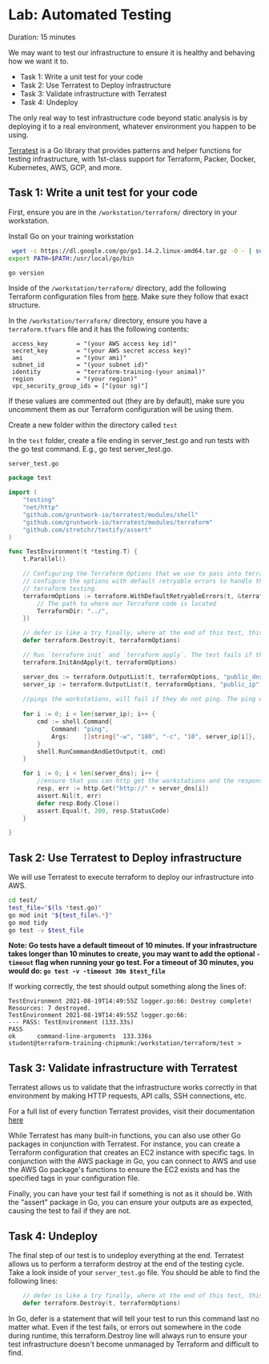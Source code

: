 # Lab: Automated Testing

Duration: 15 minutes

We may want to test our infrastructure to ensure it is healthy and behaving how we want it to.

- Task 1: Write a unit test for your code
- Task 2: Use Terratest to Deploy infrastructure
- Task 3: Validate infrastructure with Terratest
- Task 4: Undeploy

The only real way to test infrastructure code beyond static analysis is by deploying it to a real environment, whatever environment you happen to be using.

[Terratest](https://terratest.gruntwork.io) is a Go library that provides patterns and helper functions for testing infrastructure, with 1st-class support for Terraform, Packer, Docker, Kubernetes, AWS, GCP, and more.

## Task 1: Write a unit test for your code

First, ensure you are in the `/workstation/terraform/` directory in your workstation.

Install Go on your training workstation

```bash
 wget -c https://dl.google.com/go/go1.14.2.linux-amd64.tar.gz -O - | sudo tar -xz -C /usr/local
export PATH=$PATH:/usr/local/go/bin
```

```bash
go version
```

Inside of the `/workstation/terraform/` directory, add the following Terraform configuration files from [here](https://github.com/rptcloud/terraform_advanced_training/tree/master/lab_solutions_09). Make sure they follow that exact structure.

In the `/workstation/terraform/` directory, ensure you have a `terraform.tfvars` file and it has the following contents:

```hcl
 access_key        = "(your AWS access key id)"
 secret_key        = "(your AWS secret access key)"
 ami               = "(your ami)"
 subnet_id         = "(your subnet id)"
 identity          = "terraform-training-(your animal)"
 region            = "(your region)"
 vpc_security_group_ids = ["(your sg)"]
```

If these values are commented out (they are by default), make sure you uncomment them as our Terraform configuration will be using them.

Create a new folder within the directory called `test`

In the `test` folder, create a file ending in server_test.go and run tests with the go test command. E.g., go test server_test.go.

`server_test.go`

```go
package test

import (
	"testing"
	"net/http"
	"github.com/gruntwork-io/terratest/modules/shell"
	"github.com/gruntwork-io/terratest/modules/terraform"
	"github.com/stretchr/testify/assert"
)

func TestEnvironment(t *testing.T) {
	t.Parallel()

	// Configuring the Terraform Options that we use to pass into terraform. We have an environment variables map to declare env variables. We also
	// configure the options with default retryable errors to handle the most common retryable errors encountered in
	// terraform testing.
	terraformOptions := terraform.WithDefaultRetryableErrors(t, &terraform.Options{
		// The path to where our Terraform code is located
		TerraformDir: "../",
	})

	// defer is like a try finally, where at the end of this test, this line will always run. This line calls a Terraform destroy, which always gets called.
	defer terraform.Destroy(t, terraformOptions)

	// Run `terraform init` and `terraform apply`. The test fails if there are any errors
	terraform.InitAndApply(t, terraformOptions)

	server_dns := terraform.OutputList(t, terraformOptions, "public_dns")
	server_ip := terraform.OutputList(t, terraformOptions, "public_ip")
	
	//pings the workstations, will fail if they do not ping. The ping will wait for 60 seconds to ensure the ip is ready and can be pinged.
	
	for i := 0; i < len(server_ip); i++ {
		cmd := shell.Command{
			Command: "ping",
			Args:    []string{"-w", "180", "-c", "10", server_ip[i]},
		}
		shell.RunCommandAndGetOutput(t, cmd)
	}

	for i := 0; i < len(server_dns); i++ {
		//ensure that you can http get the workstations and the response is 200
		resp, err := http.Get("http://" + server_dns[i])
		assert.Nil(t, err)
		defer resp.Body.Close()
		assert.Equal(t, 200, resp.StatusCode)
	}

}
```

## Task 2:  Use Terratest to Deploy infrastructure
We will use Terratest to execute terraform to deploy our infrastructure into AWS.

```bash
cd test/
test_file="$(ls *test.go)"
go mod init "${test_file%.*}"
go mod tidy
go test -v $test_file
```
**Note: Go tests have a default timeout of 10 minutes. If your infrastructure takes longer than 10 minutes to create, you may want to add the optional `-timeout` flag when running your go test. For a timeout of 30 minutes, you would do: `go test -v -timeout 30m $test_file`**

If working correctly, the test should output something along the lines of:

```
TestEnvironment 2021-08-19T14:49:55Z logger.go:66: Destroy complete! Resources: 7 destroyed.
TestEnvironment 2021-08-19T14:49:55Z logger.go:66: 
--- PASS: TestEnvironment (133.33s)
PASS
ok      command-line-arguments  133.336s
student@terraform-training-chipmunk:/workstation/terraform/test > 
```


## Task 3: Validate infrastructure with Terratest

Terratest allows us to validate that the infrastructure works correctly in that environment by making HTTP requests, API calls, SSH connections, etc.

For a full list of every function Terratest provides, visit their documentation [here](https://pkg.go.dev/github.com/gruntwork-io/terratest)

While Terratest has many built-in functions, you can also use other Go packages in conjunction with Terratest. For instance, you can create a Terraform configuration that creates an EC2 instance with specific tags. In conjunction with the AWS package in Go, you can connect to AWS and use the AWS Go package's functions to ensure the EC2 exists and has the specified tags in your configuration file.

Finally, you can have your test fail if something is not as it should be. With the "assert" package in Go, you can ensure your outputs are as expected, causing the test to fail if they are not.



## Task 4: Undeploy
The final step of our test is to undeploy everything at the end. Terratest allows us to perform a terraform destroy at the end of the testing cycle. Take a look inside of your `server_test.go` file. You should be able to find the following lines:

```go
	// defer is like a try finally, where at the end of this test, this line will always run. This line calls a Terraform destroy, which always gets called.
	defer terraform.Destroy(t, terraformOptions)
```

In Go, defer is a statement that will tell your test to run this command last no matter what. Even if the test fails, or errors out somewhere in the code during runtime, this terraform.Destroy line will always run to ensure your test infrastructure doesn't become unmanaged by Terraform and difficult to find.
